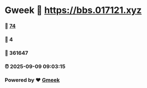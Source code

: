 # Gweek :link: https://bbs.017121.xyz 
### :page_facing_up: [74](https://bbs.017121.xyz/tag.html) 
### :speech_balloon: 4 
### :hibiscus: 361647 
### :alarm_clock: 2025-09-09 09:03:15 
### Powered by :heart: [Gmeek](https://github.com/Meekdai/Gmeek)
